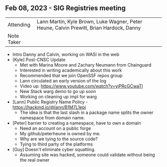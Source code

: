 ## Feb 08, 2023 - SIG Registries meeting

|          |      | 
| -------- | -------- |
| Attending  | Lann Martin, Kyle Brown, Luke Wagner, Peter Heune, Calvin Prewitt, Brian Hardock, Danny
| Note Taker | 

* Intro Danny and Calvin, working on WASI in the web
* [Kyle] Post-CNSC Update
    * Met with Marina Moore and Zachary Neumann from Chainguard
    * Interested in writing academically about this work
    * Recommended that we join OpenSSF repos group
    * Lann circulated an early version of the log
    * Video up: https://www.youtube.com/watch?v=yjPRcGCwaTI
    * New Stack warg demo to go up soon
    * Working on cleaning up impl for warg
* [Lann] Public Registry Name Policy - https://hackmd.io/@lann/B1M7L1epj
    * The idea is that the last slash in a package name splits the owner namespace from domain name.
* [Peter] barrier to creating a namespace, have to own a domain
    * Need an account on a public forge
    * My github/peterheune is owned by me.
    * Why are we tying to the source code?
    * Tying to third party of the platforms
* [Guy] Doesn't eliminate cyber squatting. 
    * Assuming site was hacked, someone could validate without being the real owner
